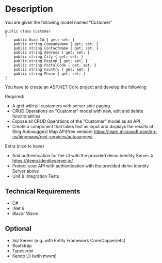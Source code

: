 # Description

You are given the following model named “Customer” 

```
public class Customer
{
	public Guid Id { get; set; }
	public string CompanyName { get; set; }
	public string ContactName { get; set; }
	public string Address { get; set; }
	public string City { get; set; }
	public string Region { get; set; }
	public string PostalCode { get; set; }
	public string Country { get; set; }
	public string Phone { get; set; }
}
```

You have to create an ASP.NET Core project and develop the following

Required: 
- A grid with all customers with server side paging
- CRUD Operations on "Customer" model with new, edit and delete functionalities
- Expose all CRUD Operations of the "Customer" model as an API 
- Create a component that takes text as input and displays the results of Bing Autosuggest Map API(free version) https://learn.microsoft.com/en-us/bingmaps/rest-services/autosuggest

Extra (nice to have)
- Add authentication for the UI with the provided demo Identity Server 4 https://demo.identityserver.io/
- Protect your API with authentication with the provided demo Identity Server above
- Unit & Integration Tests

## Technical Requirements 

- C#
- .Net 6
- Blazor Wasm

## Optional
- Sql Server (e.g. with Entity Framework Core/Dapper/etc)
- Bootstrap
- Typescript
- Kendo UI (with mvvm)
